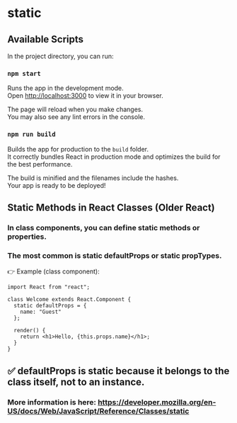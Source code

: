 # static

## Available Scripts

In the project directory, you can run:

### `npm start`

Runs the app in the development mode.\
Open [http://localhost:3000](http://localhost:3000) to view it in your browser.

The page will reload when you make changes.\
You may also see any lint errors in the console.

### `npm run build`

Builds the app for production to the `build` folder.\
It correctly bundles React in production mode and optimizes the build for the best performance.

The build is minified and the filenames include the hashes.\
Your app is ready to be deployed!

## Static Methods in React Classes (Older React)

### In class components, you can define static methods or properties.
### The most common is static defaultProps or static propTypes.

👉 Example (class component):
```
import React from "react";

class Welcome extends React.Component {
  static defaultProps = {
    name: "Guest"
  };

  render() {
    return <h1>Hello, {this.props.name}</h1>;
  }
}
```

## ✅ defaultProps is static because it belongs to the class itself, not to an instance.

### More information is here: https://developer.mozilla.org/en-US/docs/Web/JavaScript/Reference/Classes/static
